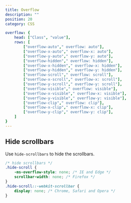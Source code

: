 ```yaml
---
title: Overflow
description: ""
position: 20
category: CSS

overflow: {
	head: ["Class", "value"],
	rows: [
		["overflow-auto"," overflow: auto"],
		["overflow-x-auto"," overflow-x: auto"],
		["overflow-y-auto"," overflow-y: auto"],
		["overflow-hidden"," overflow: hidden"],
		["overflow-x-hidden"," overflow-x: hidden"],
		["overflow-y-hidden"," overflow-y: hidden"],
		["overflow-scroll"," overflow: scroll"],
		["overflow-x-scroll"," overflow-x: scroll"],
		["overflow-y-scroll"," overflow-y: scroll"],
		["overflow-visible"," overflow: visible"],
		["overflow-x-visible"," overflow-x: visible"],
		["overflow-y-visible"," overflow-y: visible"],
		["overflow-clip"," overflow: clip"],
		["overflow-x-clip"," overflow-x: clip"],
		["overflow-y-clip"," overflow-y: clip"],
	]
}
---
```


<c-table pn="overflow"></c-table>

## Hide scrollbars

Use `hide-scrollbars` to hide the scrollbars.

```css
/* hide scrollbars */
.hide-scroll {
	-ms-overflow-style: none; /* IE and Edge */
	scrollbar-width: none; /* Firefox */
}
.hide-scroll::-webkit-scrollbar {
	display: none; /* Chrome, Safari and Opera */
}
```
